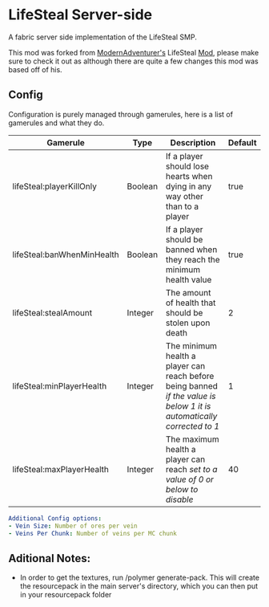 # LifeSteal Server-side

A fabric server side implementation of the LifeSteal SMP.

This mod was forked from [ModernAdventurer's](https://github.com/ModernAdventurer) LifeSteal [Mod](https://github.com/ModernAdventurer/LifeSteal), please make sure to check it out as although there are quite a few changes this mod was based off of his.

## Config

Configuration is purely managed through gamerules, here is a list of gamerules and what they do.

|Gamerule|Type|Description| Default |
|-----|----|-----------|---------|
|lifeSteal:playerKillOnly|Boolean|If a player should lose hearts when dying in any way other than to a player| true    |
|lifeSteal:banWhenMinHealth|Boolean|If a player should be banned when they reach the minimum health value| true    |
|lifeSteal:stealAmount|Integer|The amount of health that should be stolen upon death| 2       |
|lifeSteal:minPlayerHealth|Integer|The minimum health a player can reach before being banned *if the value is below 1 it is automatically corrected to 1*| 1       |
|lifeSteal:maxPlayerHealth|Integer|The maximum health a player can reach *set to a value of 0 or below to disable*| 40      |

```yaml
Additional Config options:
- Vein Size: Number of ores per vein
- Veins Per Chunk: Number of veins per MC chunk
```

## Aditional Notes:
- In order to get the textures, run /polymer generate-pack. This will create the resourcepack in the main server's directory, which you can then put in your resourcepack folder